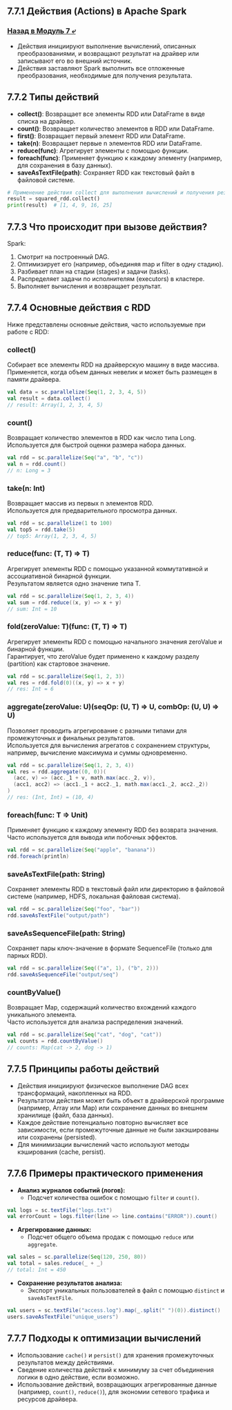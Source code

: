 ## 7.7.1 Действия (Actions) в Apache Spark

### [Назад в Модуль 7 ⤶](/data/Module7/readme.md)

- Действия инициируют выполнение вычислений, описанных преобразованиями, и возвращают результат на драйвер или записывают 
его во внешний источник.  
- Действия заставляют Spark выполнить все отложенные преобразования, необходимые для получения результата.  

## 7.7.2 Типы действий
- **collect()**: Возвращает все элементы RDD или DataFrame в виде списка на драйвер.  
- **count()**: Возвращает количество элементов в RDD или DataFrame.  
- **first()**: Возвращает первый элемент RDD или DataFrame.  
- **take(n)**: Возвращает первые n элементов RDD или DataFrame.  
- **reduce(func)**: Агрегирует элементы с помощью функции. 
- **foreach(func)**: Применяет функцию к каждому элементу (например, для сохранения в базу данных).
- **saveAsTextFile(path)**: Сохраняет RDD как текстовый файл в файловой системе.  

```python
# Применение действия collect для выполнения вычислений и получения результата
result = squared_rdd.collect()
print(result)  # [1, 4, 9, 16, 25]
```

## 7.7.3 Что происходит при вызове действия?
Spark:
1. Смотрит на построенный DAG.  
2. Оптимизирует его (например, объединяя map и filter в одну стадию).  
3. Разбивает план на стадии (stages) и задачи (tasks).  
4. Распределяет задачи по исполнителям (executors) в кластере.  
5. Выполняет вычисления и возвращает результат.  

## 7.7.4 Основные действия с RDD
Ниже представлены основные действия, часто используемые при работе с RDD:  

### collect()
Собирает все элементы RDD на драйверскую машину в виде массива.  
Применяется, когда объем данных невелик и может быть размещен в памяти драйвера.  

```scala
val data = sc.parallelize(Seq(1, 2, 3, 4, 5))
val result = data.collect()
// result: Array(1, 2, 3, 4, 5)
```
                  
### count()
Возвращает количество элементов в RDD как число типа Long.  
Используется для быстрой оценки размера набора данных.  

```scala
val rdd = sc.parallelize(Seq("a", "b", "c"))
val n = rdd.count()
// n: Long = 3
```
                  
### take(n: Int)
Возвращает массив из первых n элементов RDD.  
Используется для предварительного просмотра данных.  

```scala
val rdd = sc.parallelize(1 to 100)
val top5 = rdd.take(5)
// top5: Array(1, 2, 3, 4, 5)
```
                  
### reduce(func: (T, T) ⇒ T)
Агрегирует элементы RDD с помощью указанной коммутативной и ассоциативной бинарной функции.  
Результатом является одно значение типа T.  

```scala
val rdd = sc.parallelize(Seq(1, 2, 3, 4))
val sum = rdd.reduce((x, y) => x + y)
// sum: Int = 10
```
                  
### fold(zeroValue: T)(func: (T, T) ⇒ T)
Агрегирует элементы RDD с помощью начального значения zeroValue и бинарной функции.  
Гарантирует, что zeroValue будет применено к каждому разделу (partition) как стартовое значение.  

```scala
val rdd = sc.parallelize(Seq(1, 2, 3))
val res = rdd.fold(0)((x, y) => x + y)
// res: Int = 6
```
                  
### aggregate(zeroValue: U)(seqOp: (U, T) ⇒ U, combOp: (U, U) ⇒ U)
Позволяет проводить агрегирование с разными типами для промежуточных и финальных результатов.  
Используется для вычисления агрегатов с сохранением структуры, например, вычисление максимума и суммы одновременно.  

```scala
val rdd = sc.parallelize(Seq(1, 2, 3, 4))
val res = rdd.aggregate((0, 0))(
  (acc, v) => (acc._1 + v, math.max(acc._2, v)),
  (acc1, acc2) => (acc1._1 + acc2._1, math.max(acc1._2, acc2._2))
)
// res: (Int, Int) = (10, 4)
```
                  
### foreach(func: T ⇒ Unit)
Применяет функцию к каждому элементу RDD без возврата значения.  
Часто используется для вывода или побочных эффектов.  

```scala
val rdd = sc.parallelize(Seq("apple", "banana"))
rdd.foreach(println)
```
                  
### saveAsTextFile(path: String)
Сохраняет элементы RDD в текстовый файл или директорию в файловой системе (например, HDFS, локальная файловая система).  

```scala
val rdd = sc.parallelize(Seq("foo", "bar"))
rdd.saveAsTextFile("output/path")
```
                  
### saveAsSequenceFile(path: String)
Сохраняет пары ключ-значение в формате SequenceFile (только для парных RDD).  

```scala
val rdd = sc.parallelize(Seq(("a", 1), ("b", 2)))
rdd.saveAsSequenceFile("output/seq")
```
                  
### countByValue()
Возвращает Map, содержащий количество вхождений каждого уникального элемента.  
Часто используется для анализа распределения значений.  

```scala
val rdd = sc.parallelize(Seq("cat", "dog", "cat"))
val counts = rdd.countByValue()
// counts: Map(cat -> 2, dog -> 1)
```
                  
## 7.7.5 Принципы работы действий
- Действия инициируют физическое выполнение DAG всех трансформаций, накопленных на RDD.  
- Результатом действия может быть объект в драйверской программе (например, Array или Map) или сохранение данных во 
внешнем хранилище (файл, база данных).  
- Каждое действие потенциально повторно вычисляет все зависимости, если промежуточные данные не были закэшированы 
или сохранены (persisted).  
- Для минимизации вычислений часто используют методы кэширования (cache, persist).  

## 7.7.6 Примеры практического применения
- **Анализ журналов событий (логов):**
    - Подсчет количества ошибок с помощью `filter` и `count()`.  

```scala
val logs = sc.textFile("logs.txt")
val errorCount = logs.filter(line => line.contains("ERROR")).count()
```
                  
- **Агрегирование данных:**
    - Подсчет общего объема продаж с помощью `reduce` или `aggregate`.  

```scala
val sales = sc.parallelize(Seq(120, 250, 80))
val total = sales.reduce(_ + _)
// total: Int = 450
```
                  
- **Сохранение результатов анализа:**
    - Экспорт уникальных пользователей в файл с помощью `distinct` и `saveAsTextFile`.  

```scala
val users = sc.textFile("access.log").map(_.split(" ")(0)).distinct()
users.saveAsTextFile("unique_users")
```

## 7.7.7 Подходы к оптимизации вычислений
- Использование `cache()` и `persist()` для хранения промежуточных результатов между действиями.  
- Сведение количества действий к минимуму за счет объединения логики в одно действие, если возможно.  
- Использование действий, возвращающих агрегированные данные (например, `count()`, `reduce()`), для экономии сетевого 
трафика и ресурсов драйвера.  